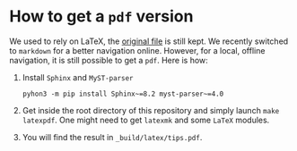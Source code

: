 # How to get a `pdf` version

We used to rely on LaTeX, the [original file](deprecated/tips.tex) is still kept.
We recently switched to `markdown` for a better navigation online.
However, for a local, offline navigation, it is still possible to get a `pdf`.
Here is how:
1. Install `Sphinx` and `MyST-parser`

    ```shell
    pyhon3 -m pip install Sphinx~=8.2 myst-parser~=4.0
    ```

2. Get inside the root directory of this repository and simply launch `make latexpdf`.
    One might need to get `latexmk` and some `LaTeX` modules.

3. You will find the result in `_build/latex/tips.pdf`.
